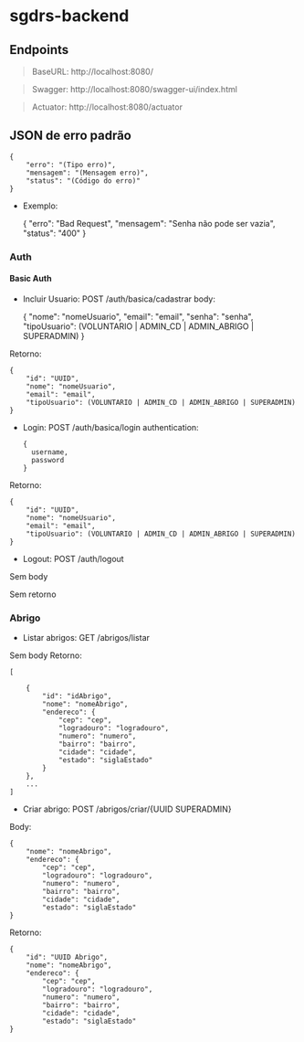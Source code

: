 # sgdrs-backend

## Endpoints
> BaseURL: http://localhost:8080/

> Swagger: http://localhost:8080/swagger-ui/index.html

> Actuator: http://localhost:8080/actuator 
 

## JSON de erro padrão
    {
        "erro": "(Tipo erro)",
        "mensagem": "(Mensagem erro)",
        "status": "(Código do erro)"
    }

- Exemplo:
    

    {
        "erro": "Bad Request",
        "mensagem": "Senha não pode ser vazia",
        "status": "400"
    }


### Auth
#### Basic Auth
- Incluir Usuario: POST /auth/basica/cadastrar
body:


    {
        "nome": "nomeUsuario",
        "email": "email", 
        "senha": "senha", 
        "tipoUsuario": (VOLUNTARIO | ADMIN_CD | ADMIN_ABRIGO | SUPERADMIN)
    }

Retorno:

    {
        "id": "UUID", 
        "nome": "nomeUsuario",
        "email": "email", 
        "tipoUsuario": (VOLUNTARIO | ADMIN_CD | ADMIN_ABRIGO | SUPERADMIN)
    }

- Login: POST /auth/basica/login 
authentication: 

      {
        username, 
        password
      }

Retorno:

    {
        "id": "UUID", 
        "nome": "nomeUsuario",
        "email": "email", 
        "tipoUsuario": (VOLUNTARIO | ADMIN_CD | ADMIN_ABRIGO | SUPERADMIN)
    }


- Logout: POST /auth/logout

Sem body

Sem retorno


### Abrigo
- Listar abrigos: GET /abrigos/listar

Sem body
Retorno:

    [

        {
            "id": "idAbrigo",
            "nome": "nomeAbrigo",
            "endereco": {
                "cep": "cep",
                "logradouro": "logradouro",
                "numero": "numero",
                "bairro": "bairro",
                "cidade": "cidade",
                "estado": "siglaEstado"
            }
        },
        ...
    ]


- Criar abrigo: POST /abrigos/criar/{UUID SUPERADMIN}

Body:
    
    {
        "nome": "nomeAbrigo",
        "endereco": {
            "cep": "cep",
            "logradouro": "logradouro",
            "numero": "numero",
            "bairro": "bairro",
            "cidade": "cidade",
            "estado": "siglaEstado"
    }

Retorno:
    
    {
        "id": "UUID Abrigo",
        "nome": "nomeAbrigo",
        "endereco": {
            "cep": "cep",
            "logradouro": "logradouro",
            "numero": "numero",
            "bairro": "bairro",
            "cidade": "cidade",
            "estado": "siglaEstado"
    }
